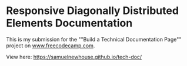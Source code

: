 # Responsive Diagonally Distributed Elements Documentation

This is my submission for the ""Build a Technical Documentation Page"" project on www.freecodecamp.com.

View here: https://samuelnewhouse.github.io/tech-doc/
